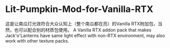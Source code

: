 # Lit-Pumpkin-Mod-for-Vanilla-RTX
这是让南瓜灯光效符合大众认知上（整个南瓜都在亮）的Vanilla RTX附加包，当然，也可以配合别的材质包使用。  A Vanilla RTX addon pack that makes Jack'o'Lanterns have same light effect with non-RTX environment, may also work with other texture packs.
